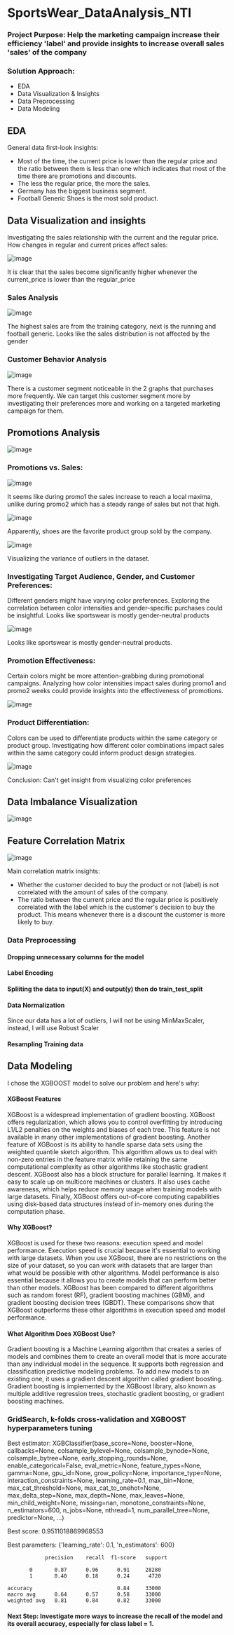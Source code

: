 # SportsWear_DataAnalysis_NTI

### Project Purpose: Help the marketing campaign increase their efficiency 'label' and provide insights to increase overall sales 'sales' of the company
### Solution Approach:
- EDA
- Data Visualization & Insights
- Data Preprocessing
- Data Modeling

## EDA

General data first-look insights:
- Most of the time, the current price is lower than the regular price and the ratio between them is less than one which indicates that most of the time there are promotions and discounts.
- The less the regular price, the more the sales.
- Germany has the biggest business segment.
- Football Generic Shoes is the most sold product.

## Data Visualization and insights

Investigating the sales relationship with the current and the regular price. How changes in regular and current prices affect sales:

![image](https://github.com/YasmineElegily/SportsWear_DataAnalysis_NTI/assets/69461886/20bfb6b3-1703-4108-9c15-bbcd8515b87b)

It is clear that the sales become significantly higher whenever the current_price is lower than the regular_price

### Sales Analysis

![image](https://github.com/YasmineElegily/SportsWear_DataAnalysis_NTI/assets/69461886/fcb8350e-fa6c-4c3e-a0e1-8837e7edacea)

The highest sales are from the training category, next is the running and football generic. Looks like the sales distribution is not affected by the gender

### Customer Behavior Analysis

![image](https://github.com/YasmineElegily/SportsWear_DataAnalysis_NTI/assets/69461886/3a869632-5be1-4f4d-bb48-a11c89fec599)

  There is a customer segment noticeable in the 2 graphs that purchases more frequently. We can target this customer segment more by investigating their preferences more and working on a targeted marketing campaign for them.

## Promotions Analysis

![image](https://github.com/YasmineElegily/SportsWear_DataAnalysis_NTI/assets/69461886/9fc7434f-e841-4161-9900-4e37d0e465c8)

### Promotions vs. Sales:

![image](https://github.com/YasmineElegily/SportsWear_DataAnalysis_NTI/assets/69461886/c943ae39-369a-4a13-92b2-3494b9415b43)

It seems like during promo1 the sales increase to reach a local maxima, unlike during promo2 which has a steady range of sales but not that high.

![image](https://github.com/YasmineElegily/SportsWear_DataAnalysis_NTI/assets/69461886/8d3632b7-760c-47f2-bad9-7332d245363b)

Apparently, shoes are the favorite product group sold by the company.

![image](https://github.com/YasmineElegily/SportsWear_DataAnalysis_NTI/assets/69461886/112acfa2-3ff1-4b36-a436-6e4f6d7597f6)

Visualizing the variance of outliers in the dataset.

### Investigating Target Audience, Gender, and Customer Preferences:

  Different genders might have varying color preferences. Exploring the correlation between color intensities and gender-specific purchases could be insightful. Looks like sportswear is mostly gender-neutral products

  ![image](https://github.com/YasmineElegily/SportsWear_DataAnalysis_NTI/assets/69461886/af76dbb1-e935-4d49-83b8-79f332469bd2)

Looks like sportswear is mostly gender-neutral products.

### Promotion Effectiveness:

  Certain colors might be more attention-grabbing during promotional campaigns. Analyzing how color intensities impact sales during promo1 and promo2 weeks could provide insights into the effectiveness of promotions.

  ![image](https://github.com/YasmineElegily/SportsWear_DataAnalysis_NTI/assets/69461886/db572c7f-0122-4adf-b0f8-cd13110d1d60)

### Product Differentiation:

  Colors can be used to differentiate products within the same category or product group. Investigating how different color combinations impact sales within the same category could inform product design strategies.
  
![image](https://github.com/YasmineElegily/SportsWear_DataAnalysis_NTI/assets/69461886/92c6cab6-70c5-4ef4-8a2b-190033c8a7f0)

  Conclusion: Can't get insight from visualizing color preferences

## Data Imbalance Visualization

![image](https://github.com/YasmineElegily/SportsWear_DataAnalysis_NTI/assets/69461886/7600e385-7eda-4e26-b41c-d3b0607e196f)

## Feature Correlation Matrix

![image](https://github.com/YasmineElegily/SportsWear_DataAnalysis_NTI/assets/69461886/c756d156-fca4-4a2a-b619-8de2320993dd)

Main correlation matrix insights:
- Whether the customer decided to buy the product or not (label) is not correlated with the amount of sales of the company.
- The ratio between the current price and the regular price is positively correlated with the label which is the customer's decision to buy the product. This means whenever there is a discount the customer is more likely to buy.

### Data Preprocessing

#### Dropping unnecessary columns for the model

#### Label Encoding

#### Spliiting the data to input(X) and output(y) then do train_test_split

#### Data Normalization
  Since our data has a lot of outliers, I will not be using MinMaxScaler, instead, I will use Robust Scaler

#### Resampling Training data


## Data Modeling
  I chose the XGBOOST model to solve our problem and here's why:

#### XGBoost Features
  XGBoost is a widespread implementation of gradient boosting. XGBoost offers regularization, which allows you to control overfitting by introducing L1/L2 penalties on the weights and biases of each tree. This feature is not available in many other implementations of gradient boosting. Another feature of XGBoost is its ability to handle sparse data sets using the weighted quantile sketch algorithm. This algorithm allows us to deal with non-zero entries in the feature matrix while retaining the same computational complexity as other algorithms like stochastic gradient descent. XGBoost also has a block structure for parallel learning. It makes it easy to scale up on multicore machines or clusters. It also uses cache awareness, which helps reduce memory usage when training models with large datasets. Finally, XGBoost offers out-of-core computing capabilities using disk-based data structures instead of in-memory ones during the computation phase.

#### Why XGBoost?
  XGBoost is used for these two reasons: execution speed and model performance. Execution speed is crucial because it's essential to working with large datasets. When you use XGBoost, there are no restrictions on the size of your dataset, so you can work with datasets that are larger than what would be possible with other algorithms. Model performance is also essential because it allows you to create models that can perform better than other models. XGBoost has been compared to different algorithms such as random forest (RF), gradient boosting machines (GBM), and gradient boosting decision trees (GBDT). These comparisons show that XGBoost outperforms these other algorithms in execution speed and model performance.

#### What Algorithm Does XGBoost Use?
  Gradient boosting is a Machine Learning algorithm that creates a series of models and combines them to create an overall model that is more accurate than any individual model in the sequence.
It supports both regression and classification predictive modeling problems. To add new models to an existing one, it uses a gradient descent algorithm called gradient boosting.
Gradient boosting is implemented by the XGBoost library, also known as multiple additive regression trees, stochastic gradient boosting, or gradient boosting machines.


### GridSearch, k-folds cross-validation and XGBOOST hyperparameters tuning

Best estimator:
XGBClassifier(base_score=None, booster=None, callbacks=None,
              colsample_bylevel=None, colsample_bynode=None,
              colsample_bytree=None, early_stopping_rounds=None,
              enable_categorical=False, eval_metric=None, feature_types=None,
              gamma=None, gpu_id=None, grow_policy=None, importance_type=None,
              interaction_constraints=None, learning_rate=0.1, max_bin=None,
              max_cat_threshold=None, max_cat_to_onehot=None,
              max_delta_step=None, max_depth=None, max_leaves=None,
              min_child_weight=None, missing=nan, monotone_constraints=None,
              n_estimators=600, n_jobs=None, nthread=1, num_parallel_tree=None,
              predictor=None, ...)

 Best score:
0.9511018869968553

 Best parameters:
{'learning_rate': 0.1, 'n_estimators': 600}

                precision    recall  f1-score   support

           0       0.87      0.96      0.91     28280
           1       0.40      0.18      0.24      4720

    accuracy                           0.84     33000
    macro avg      0.64      0.57      0.58     33000
    weighted avg   0.81      0.84      0.82     33000

#### Next Step: Investigate more ways to increase the recall of the model and its overall accuracy, especially for class label = 1.
